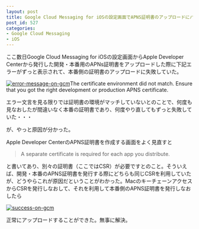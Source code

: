 ```yaml
---
layout: post
title: Google Cloud Messaging for iOSの設定画面でAPNS証明書のアップロードにハマった
post_id: 527
categories: 
- Google Cloud Messaging
- iOS
---
```


ここ数日Google Cloud Messaging for iOSの設定画面からApple Developer Centerから発行した開発・本番用のAPNs証明書をアップロードした際に下記エラーがずっと表示されて、本番側の証明書のアップロードに失敗していた。


[![error-message-on-gcm](https://hypermkt-blog.lolipop.io/wp-content/uploads/2015/07/error-message-on-gcm.png)](https://hypermkt-blog.lolipop.io/wp-content/uploads/2015/07/error-message-on-gcm.png)The certificate environment did not match.
Ensure that you got the right development or production APNS certificate.

エラー文言を見る限りでは証明書の環境がマッチしていないとのことで、何度も見なおしたが間違いなく本番の証明書であり、何度やり直してもずっと失敗していた・・・

が、やっと原因が分かった。

Apple Developer CenterのAPNS証明書を作成する画面をよく見直すと


>A separate certificate is required for each app you distribute.


と書いてあり、別々の証明書（ここではCSR）が必要ですとのこと。そういえば、開発・本番のAPNS証明書を発行する際にどちらも同じCSRを利用していたが、どうやらこれが原因だということがわかった。MacのキーチェーンアクセスからCSRを発行しなおして、それを利用して本番側のAPNS証明書を発行しなおしたら


[![success-on-gcm](https://hypermkt-blog.lolipop.io/wp-content/uploads/2015/07/success-on-gcm.png)](https://hypermkt-blog.lolipop.io/wp-content/uploads/2015/07/success-on-gcm.png)

正常にアップロードすることができた。無事に解決。